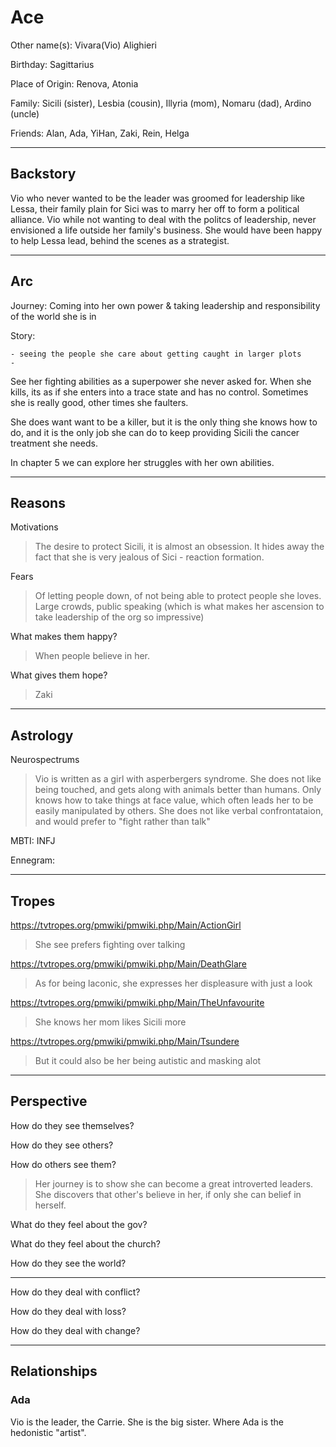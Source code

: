 # Ace

Other name(s): Vivara(Vio) Alighieri

Birthday: Sagittarius

Place of Origin: Renova, Atonia

Family: Sicili (sister), Lesbia (cousin), Illyria (mom), Nomaru (dad), Ardino (uncle)

Friends: Alan, Ada, YiHan, Zaki, Rein, Helga

------

## Backstory

Vio who never wanted to be the leader was groomed for leadership like Lessa, their family plain for Sici was to marry her off to form a political alliance. Vio while not wanting to deal with the politcs of leadership, never envisioned a life outside her family's business. She would have been happy to help Lessa lead, behind the scenes as a strategist.



---

## Arc

Journey: Coming into her own power & taking leadership and responsibility of the world she is in

Story: 

	- seeing the people she care about getting caught in larger plots
	- 

See her fighting abilities as a superpower she never asked for. When she kills, its as if she enters into a trace state and has no control. Sometimes she is really good, other times she faulters. 

She does want want to be a killer, but it is the only thing she knows how to do, and it is the only job she can do to keep providing Sicili the cancer treatment she needs.

In chapter 5 we can explore her struggles with her own abilities.

------

## Reasons

Motivations

> The desire to protect Sicili, it is almost an obsession. It hides away the fact that she is very jealous of Sici - reaction formation.

Fears

> Of letting people down, of not being able to protect people she loves. 
> Large crowds, public speaking (which is what makes her ascension to take leadership of the org so impressive)

What makes them happy?

> When people believe in her.

What gives them hope?

> Zaki

------

## Astrology

Neurospectrums

> Vio is written as a girl with asperbergers syndrome. She does not like being touched, and gets along with animals better than humans. Only knows how to take things at face value, which often leads her to be easily manipulated by others. She does not like verbal confrontataion, and would prefer to "fight rather than talk"

MBTI: INFJ

Ennegram:

---

## Tropes

 https://tvtropes.org/pmwiki/pmwiki.php/Main/ActionGirl

> She see prefers fighting over talking

https://tvtropes.org/pmwiki/pmwiki.php/Main/DeathGlare

> As for being laconic, she expresses her displeasure with just a look

https://tvtropes.org/pmwiki/pmwiki.php/Main/TheUnfavourite

> She knows her mom likes Sicili more

https://tvtropes.org/pmwiki/pmwiki.php/Main/Tsundere

> But it could also be her being autistic and masking alot

---

## Perspective

How do they see themselves?

> 

How do they see others?

> 

How do others see them?

> Her journey is to show she can become a great introverted leaders. She discovers that other's believe in her, if only she can belief in herself.

What do they feel about the gov?

> 

What do they feel about the church?

> 

How do they see the world?

> 

------

How do they deal with conflict?

> 

How do they deal with loss?

> 

How do they deal with change?

> 

---

## Relationships

### Ada

Vio is the leader, the Carrie. She is the big sister. Where Ada is the hedonistic "artist".